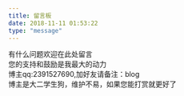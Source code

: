 ```yaml
---
title: 留言板
date: 2018-11-11 01:53:22
type: "message"
---
```


有什么问题欢迎在此处留言   
您的支持和鼓励是我最大的动力  
博主qq:2391527690,加好友请备注：blog   
博主是大二学生狗，维护不易，如果您能打赏就更好了   



